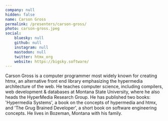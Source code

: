 ```yaml
---
company: null
hidden: false
name: Carson Gross
permalink: /presenters/carson-gross/
photo: carson-gross.jpeg
social:
    bluesky: null
    github: null
    instagram: null
    mastodon: null
    twitter: htmx_org
    website: https://bigsky.software/
---
```


Carson Gross is a computer programmer most widely known for creating htmx, an alternative front end library emphasizing the hypermedia architecture of the web.  He teaches computer science, including compilers, web development & databases at Montana State University, where he also heads the HyperMedia Research Group.  He has published two books: 'Hypermedia Systems', a book on the concepts of hypermedia and htmx, and 'The Grug Brained Developer', a short book on software engineering concepts.  He lives in Bozeman, Montana with his family.
